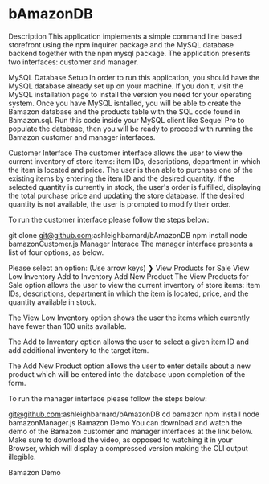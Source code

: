 # bAmazonDB

Description
This application implements a simple command line based storefront using the npm inquirer package and the MySQL database backend together with the npm mysql package. The application presents two interfaces: customer and manager.

MySQL Database Setup
In order to run this application, you should have the MySQL database already set up on your machine. If you don't, visit the MySQL installation page to install the version you need for your operating system. Once you have MySQL isntalled, you will be able to create the Bamazon database and the products table with the SQL code found in Bamazon.sql. Run this code inside your MySQL client like Sequel Pro to populate the database, then you will be ready to proceed with running the Bamazon customer and manager interfaces.

Customer Interface
The customer interface allows the user to view the current inventory of store items: item IDs, descriptions, department in which the item is located and price. The user is then able to purchase one of the existing items by entering the item ID and the desired quantity. If the selected quantity is currently in stock, the user's order is fulfilled, displaying the total purchase price and updating the store database. If the desired quantity is not available, the user is prompted to modify their order.

To run the customer interface please follow the steps below:

git clone git@github.com:ashleighbarnard/bAmazonDB
npm install
node bamazonCustomer.js
Manager Interace
The manager interface presents a list of four options, as below.

Please select an option: (Use arrow keys)
❯ View Products for Sale 
  View Low Inventory 
  Add to Inventory 
  Add New Product
The View Products for Sale option allows the user to view the current inventory of store items: item IDs, descriptions, department in which the item is located, price, and the quantity available in stock.

The View Low Inventory option shows the user the items which currently have fewer than 100 units available.

The Add to Inventory option allows the user to select a given item ID and add additional inventory to the target item.

The Add New Product option allows the user to enter details about a new product which will be entered into the database upon completion of the form.

To run the manager interface please follow the steps below:

git@github.com:ashleighbarnard/bAmazonDB
cd bamazon
npm install
node bamazonManager.js
Bamazon Demo
You can download and watch the demo of the Bamazon customer and manager interfaces at the link below. Make sure to download the video, as opposed to watching it in your Browser, which will display a compressed version making the CLI output illegible.

Bamazon Demo
